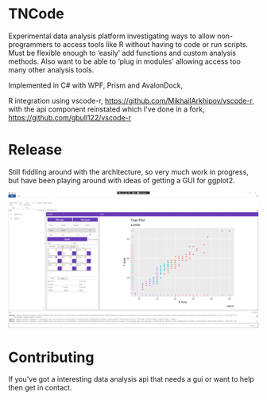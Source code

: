 # TNCode

Experimental data analysis platform investigating ways to allow non-programmers to access tools like R without having to code or run scripts. 
Must be flexible enough to ‘easily’ add functions and custom analysis methods. Also want to be able to ‘plug in modules' allowing 
access too many other analysis tools.

Implemented in C# with WPF, Prism and AvalonDock,

R integration using vscode-r, https://github.com/MikhailArkhipov/vscode-r, with the api component reinstated which I've done in a fork, https://github.com/gbull122/vscode-r

# Release

Still fiddling around with the architecture, so very much work in progress, but have been playing around with ideas of getting a GUI for ggplot2.

![ggplot2 gui](screenshot.png)

# Contributing

If you've got a interesting data analysis api that needs a gui or want to help then get in contact.


